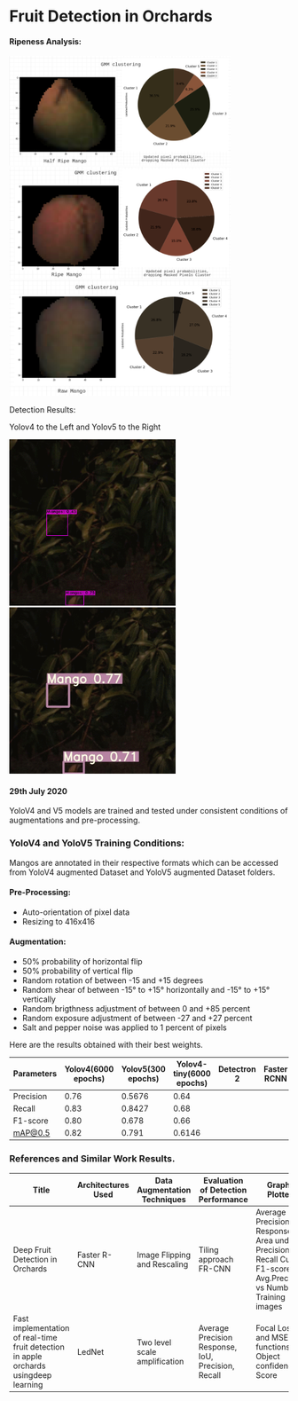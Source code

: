 # Fruit Detection in Orchards

#### Ripeness Analysis:

<img src = "/Detection Results/half_ripe_analysis.png" width = "400">

<img src = "/Detection Results/ripe_analysis.png" width = "400">

<img src = "/Detection Results/raw_analysis.png" width = "400">

Detection Results:

Yolov4 to the Left and Yolov5 to the Right

<img src = "/Detection Results/v4_aug_new/egif.gif" width = "300">  <img src = "/Detection Results/v5_new_aug/egif.gif" width = "300"> 

#### 29th July 2020

YoloV4 and V5 models are trained and tested under consistent conditions of augmentations and pre-processing.
### YoloV4 and YoloV5 Training Conditions:
Mangos are annotated in their respective formats which can be accessed from YoloV4 augmented Dataset and YoloV5 augmented Dataset folders.

#### Pre-Processing:
* Auto-orientation of pixel data  
* Resizing to 416x416

#### Augmentation:
* 50% probability of horizontal flip
* 50% probability of vertical flip
* Random rotation of between -15 and +15 degrees
* Random shear of between -15° to +15° horizontally and -15° to +15° vertically
* Random brigthness adjustment of between 0 and +85 percent
* Random exposure adjustment of between -27 and +27 percent
* Salt and pepper noise was applied to 1 percent of pixels

Here are the results obtained with their best weights.

| Parameters	| Yolov4(6000 epochs) 	| 	Yolov5(300 epochs)	| 	Yolov4-tiny(6000 epochs)		| Detectron 2		| Faster RCNN
|-------|--------|---------|--------|---------|---------|
| Precision	| 	0.76	| 	0.5676	| 	0.64	| 	 		| 
| Recall	  | 	0.83	| 	0.8427	| 	0.68	| 	 		| 
| F1-score	| 	0.80	| 	0.678	  | 	0.66	|  		  | 
| mAP@0.5 	|   0.82	|   0.791	  | 	0.6146	| 		|  		| 




### References and Similar Work Results.

|Title	 |    Architectures Used |	Data Augmentation Techniques |	Evaluation of Detection Performance |	Graphs Plotted | Results   
|-------|--------|---------|--------|---------| ---------|
| Deep Fruit Detection in Orchards | Faster R-CNN |Image Flipping and Rescaling | Tiling approach FR-CNN	| 	Average Precision Response Area under Precision Recall Curve, F1-score	Avg.Precision vs  Number of Training images|	F1 score > 0.9; Precision = 0.958; Recall = 0.863|
| Fast implementation of real-time fruit detection in apple orchards usingdeep learning | LedNet	|Two level scale amplification |	Average Precision Response, IoU, Precision, Recall|	Focal Loss and MSE functions vs Object confidence Score|	Recall = 0.821; Accuracy = 0.853|

